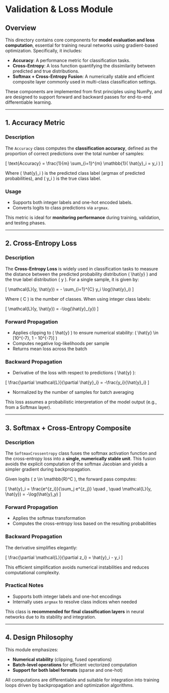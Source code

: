 # Validation & Loss Module

## Overview

This directory contains core components for **model evaluation and loss computation**, essential for training neural networks using gradient-based optimization. Specifically, it includes:

- **Accuracy**: A performance metric for classification tasks.
- **Cross-Entropy**: A loss function quantifying the dissimilarity between predicted and true distributions.
- **Softmax + Cross-Entropy Fusion**: A numerically stable and efficient composite layer commonly used in multi-class classification settings.

These components are implemented from first principles using NumPy, and are designed to support forward and backward passes for end-to-end differentiable learning.

---

## 1. Accuracy Metric

### Description

The `Accuracy` class computes the **classification accuracy**, defined as the proportion of correct predictions over the total number of samples:

\[
\text{Accuracy} = \frac{1}{m} \sum_{i=1}^{m} \mathbb{1}( \hat{y}_i = y_i )
\]

Where \( \hat{y}_i \) is the predicted class label (argmax of predicted probabilities), and \( y_i \) is the true class label.

### Usage

- Supports both integer labels and one-hot encoded labels.
- Converts logits to class predictions via `argmax`.

This metric is ideal for **monitoring performance** during training, validation, and testing phases.

---

## 2. Cross-Entropy Loss

### Description

The **Cross-Entropy Loss** is widely used in classification tasks to measure the distance between the predicted probability distribution \( \hat{y} \) and the true label distribution \( y \). For a single sample, it is given by:

\[
\mathcal{L}(y, \hat{y}) = - \sum_{i=1}^{C} y_i \log(\hat{y}_i)
\]

Where \( C \) is the number of classes. When using integer class labels:

\[
\mathcal{L}(y, \hat{y}) = -\log(\hat{y}_{y})
\]

### Forward Propagation

- Applies clipping to \( \hat{y} \) to ensure numerical stability: \( \hat{y} \in [10^{-7}, 1 - 10^{-7}] \)
- Computes negative log-likelihoods per sample
- Returns mean loss across the batch

### Backward Propagation

- Derivative of the loss with respect to predictions \( \hat{y} \):

\[
\frac{\partial \mathcal{L}}{\partial \hat{y}_i} = -\frac{y_i}{\hat{y}_i}
\]

- Normalized by the number of samples for batch averaging

This loss assumes a probabilistic interpretation of the model output (e.g., from a Softmax layer).

---

## 3. Softmax + Cross-Entropy Composite

### Description

The `SoftmaxCrossentropy` class fuses the softmax activation function and the cross-entropy loss into a **single, numerically stable unit**. This fusion avoids the explicit computation of the softmax Jacobian and yields a simpler gradient during backpropagation.

Given logits \( z \in \mathbb{R}^C \), the forward pass computes:

\[
\hat{y}_i = \frac{e^{z_i}}{\sum_j e^{z_j}} \quad , \quad \mathcal{L}(y, \hat{y}) = -\log(\hat{y}_y)
\]

### Forward Propagation

- Applies the softmax transformation
- Computes the cross-entropy loss based on the resulting probabilities

### Backward Propagation

The derivative simplifies elegantly:

\[
\frac{\partial \mathcal{L}}{\partial z_i} = \hat{y}_i - y_i
\]

This efficient simplification avoids numerical instabilities and reduces computational complexity.

### Practical Notes

- Supports both integer labels and one-hot encodings
- Internally uses `argmax` to resolve class indices when needed

This class is **recommended for final classification layers** in neural networks due to its stability and integration.

---

## 4. Design Philosophy

This module emphasizes:

- **Numerical stability** (clipping, fused operations)
- **Batch-level operations** for efficient vectorized computation
- **Support for both label formats** (sparse and one-hot)

All computations are differentiable and suitable for integration into training loops driven by backpropagation and optimization algorithms.
